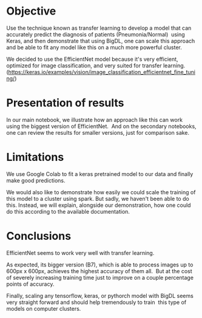 # Objective
Use the technique known as transfer learning to develop a model that can accurately predict the diagnosis of patients (Pneumonia/Normal) 
using Keras, and then demonstrate that using BigDL, one can scale this approach and be able to fit any model like this on a much more powerful cluster.

We decided to use the EfficientNet model because it's very efficient, optimized for image classification, and very suited for transfer learning.
(https://keras.io/examples/vision/image_classification_efficientnet_fine_tuning/)

# Presentation of results
In our main notebook, we illustrate how an approach like this can work using the biggest version of EfficientNet. 
And on the secondary notebooks, one can review the results for smaller versions, just for comparison sake.

# Limitations
We use Google Colab to fit a keras pretrained model to our data and finally make good predictions.

We would also like to demonstrate how easily we could scale the training of this model to a cluster using spark. 
But sadly, we haven't been able to do this. Instead, we will explain, alongside our demonstration, how one could do this according to the available documentation.

# Conclusions
EfficientNet seems to work very well with transfer learning. 

As expected, its bigger version (B7), which is able to process images up to 600px x 600px, achieves the highest accuracy of them all. 
But at the cost of severely increasing training time just to improve on a couple percentage points of accuracy.

Finally, scaling any tensorflow, keras, or pythorch model with BigDL seems very straight forward and should help tremendously to train 
this type of models on computer clusters.

